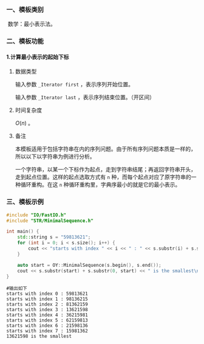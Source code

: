 ### 一、模板类别

​	数学：最小表示法。

### 二、模板功能

#### 1.计算最小表示的起始下标

1. 数据类型

   输入参数 `_Iterator first` ，表示序列开始位置。

   输入参数 `_Iterator last` ，表示序列结束位置。（开区间）

2. 时间复杂度

   $O(n)$ 。

3. 备注

   本模板适用于包括字符串在内的序列问题。由于所有序列问题本质是一样的，所以以下以字符串为例进行分析。

   一个字符串，以某一个下标作为起点，走到字符串结尾；再返回字符串开头，走到起点位置。这样的起点选取方式有 `n` 种，而每个起点对应了原字符串的一种循环重构。在这 `n` 种循环重构里，字典序最小的就是它的最小表示。

### 三、模板示例

```c++
#include "IO/FastIO.h"
#include "STR/MinimalSequence.h"

int main() {
    std::string s = "59813621";
    for (int i = 0; i < s.size(); i++) {
        cout << "starts with index " << i << " : " << s.substr(i) + s.substr(0, i) << endl;
    }

    auto start = OY::MinimalSequence(s.begin(), s.end());
    cout << s.substr(start) + s.substr(0, start) << " is the smallest\n";
}
```

```
#输出如下
starts with index 0 : 59813621
starts with index 1 : 98136215
starts with index 2 : 81362159
starts with index 3 : 13621598
starts with index 4 : 36215981
starts with index 5 : 62159813
starts with index 6 : 21598136
starts with index 7 : 15981362
13621598 is the smallest

```

